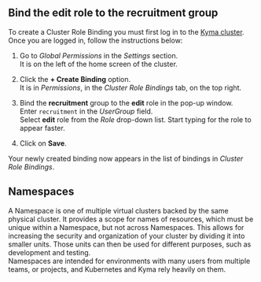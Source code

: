 ## Bind the edit role to the recruitment group

To create a Cluster Role Binding you must first log in to the [Kyma cluster](https://console.recruitment.kyma.pro/).  
Once you are logged in, follow the instructions below:

1. Go to _Global Permissions_ in the _Settings_ section.  
   It is on the left of the home screen of the cluster.
   
2. Click the **+ Create Binding** option.  
   It is in _Permissions_, in the _Cluster Role Bindings_ tab, on the top right.

3. Bind the **recruitment** group to the **edit** role in the pop-up window.  
   Enter `recruitment` in the _UserGroup_ field.  
   Select **edit** role from the _Role_ drop-down list. Start typing for the role to appear faster.
   
4. Click on **Save**.  
   
Your newly created binding now appears in the list of bindings in _Cluster Role Bindings_. 



## Namespaces

A Namespace is one of multiple virtual clusters backed by the same physical cluster.
It provides a scope for names of resources, which must be unique within a Namespace, but not across Namespaces. 
This allows for increasing the security and organization of your cluster by dividing it into smaller units. 
Those units can then be used for different purposes, such as development and testing.  
Namespaces are intended for environments with many users from multiple teams, or projects, and Kubernetes and Kyma rely heavily on them. 

